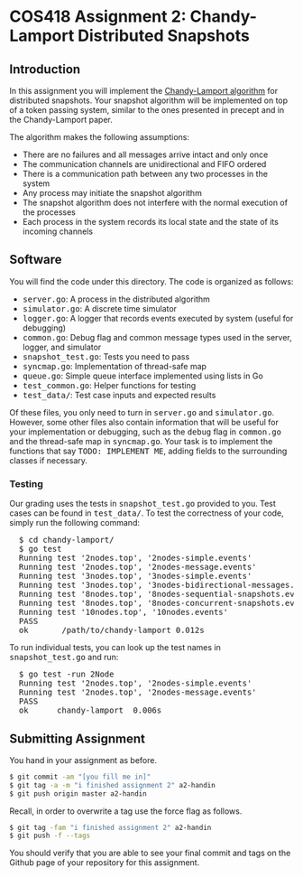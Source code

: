 # COS418 Assignment 2: Chandy-Lamport Distributed Snapshots

<h2>Introduction</h2>
<p>
  In this assignment you will implement the
  <a href="https://lamport.azurewebsites.net/pubs/chandy.pdf">Chandy-Lamport algorithm</a> for distributed snapshots.
  Your snapshot algorithm will be implemented on top of a token passing system, similar
  to the ones presented in precept and in
  the Chandy-Lamport paper.

  The algorithm makes the following assumptions:
  <ul>
    <li>There are no failures and all messages arrive intact and only once</li>
    <li>The communication channels are unidirectional and FIFO ordered</li>
    <li>There is a communication path between any two processes in the system</li>
    <li>Any process may initiate the snapshot algorithm</li>
    <li>The snapshot algorithm does not interfere with the normal execution of the processes</li>
    <li>Each process in the system records its local state and the state of its incoming channels</li>
  </ul>
</p>

<h2>Software</h2>
<p>
  You will find the code under this directory. The code is organized
  as follows:
  <ul>
    <li><tt>server.go</tt>: A process in the distributed algorithm</li>
    <li><tt>simulator.go</tt>: A discrete time simulator</li>
    <li><tt>logger.go</tt>: A logger that records events executed by system (useful for debugging)</li>
    <li><tt>common.go</tt>: Debug flag and common message types used in the server, logger, and simulator</li>
    <li><tt>snapshot_test.go</tt>: Tests you need to pass</li>
    <li><tt>syncmap.go</tt>: Implementation of thread-safe map</li>
    <li><tt>queue.go</tt>: Simple queue interface implemented using lists in Go</li>
    <li><tt>test_common.go</tt>: Helper functions for testing</li>
    <li><tt>test_data/</tt>: Test case inputs and expected results</li>
  </ul>
</p>
<p>
  Of these files, you only need to turn in <tt>server.go</tt> and <tt>simulator.go</tt>. However, some other
  files also contain information that will be useful for your implementation or debugging, such as the <tt>debug</tt>
  flag in <tt>common.go</tt> and the thread-safe map in <tt>syncmap.go</tt>. Your task is to implement the functions
  that say <tt>TODO: IMPLEMENT ME</tt>, adding fields to the surrounding classes if necessary.
</p>

<h3>Testing</h3>

<p>
  Our grading uses the tests in <tt>snapshot_test.go</tt> provided to you. Test cases can be found in
  <tt>test_data/</tt>. To test the correctness of your code, simply run the following command:
</p>
<pre>
  $ cd chandy-lamport/
  $ go test
  Running test '2nodes.top', '2nodes-simple.events'
  Running test '2nodes.top', '2nodes-message.events'
  Running test '3nodes.top', '3nodes-simple.events'
  Running test '3nodes.top', '3nodes-bidirectional-messages.events'
  Running test '8nodes.top', '8nodes-sequential-snapshots.events'
  Running test '8nodes.top', '8nodes-concurrent-snapshots.events'
  Running test '10nodes.top', '10nodes.events'
  PASS
  ok      _/path/to/chandy-lamport 0.012s
</pre>
<p>
  To run individual tests, you can look up the test names in <tt>snapshot_test.go</tt> and run:
</p>
<pre>
  $ go test -run 2Node
  Running test '2nodes.top', '2nodes-simple.events'
  Running test '2nodes.top', '2nodes-message.events'
  PASS
  ok      chandy-lamport  0.006s
</pre>

## Submitting Assignment

You hand in your assignment as before.

```bash
$ git commit -am "[you fill me in]"
$ git tag -a -m "i finished assignment 2" a2-handin
$ git push origin master a2-handin
```

<p>Recall, in order to overwrite a tag use the force flag as follows.</p>

```bash
$ git tag -fam "i finished assignment 2" a2-handin
$ git push -f --tags
```

You should verify that you are able to see your final commit and tags
on the Github page of your repository for this assignment.


